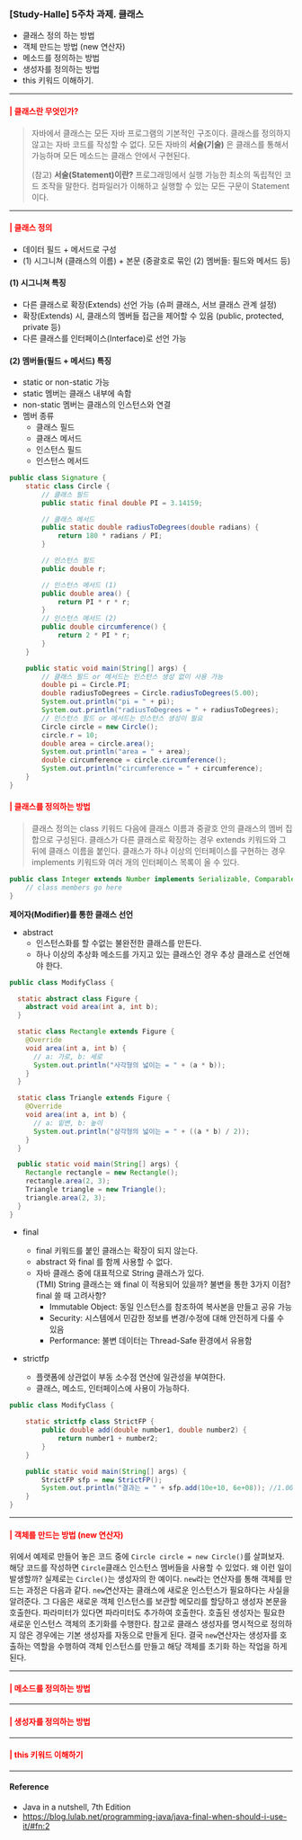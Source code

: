 ### [Study-Halle] 5주차 과제. 클래스
* 클래스 정의 하는 방법
* 객체 만드는 방법 (new 연산자)
* 메소드를 정의하는 방법
* 생성자를 정의하는 방법
* this 키워드 이해하기.
---   
#### <font color='red'>**| 클래스란 무엇인가?</font>**
> 자바에서 클래스는 모든 자바 프로그램의 기본적인 구조이다. 클래스를 정의하지 않고는 자바 코드를 작성할 수 없다. 모든 자바의 **서술(기술)** 은 클래스를 통해서 가능하며 모든 메소드는 클래스 안에서 구현된다.   
> 
> (참고) **서술(Statement)이란?** 프로그래밍에서 실행 가능한 최소의 독립적인 코드 조작을 말한다. 컴파일러가 이해하고 실행할 수 있는 모든 구문이 Statement 이다.   

---   
#### <font color='red'>**| 클래스 정의</font>**   
* 데이터 필드 + 메서드로 구성   
* (1) 시그니쳐 (클래스의 이름) + 본문 (중괄호로 묶인 (2) 멤버들: 필드와 메서드 등)    


#### (1) 시그니쳐 특징
* 다른 클래스로 확장(Extends) 선언 가능 (슈퍼 클래스, 서브 클래스 관계 설정)
* 확장(Extends) 시, 클래스의 멤버들 접근을 제어할 수 있음 (public, protected, private 등)
* 다른 클래스를 인터페이스(Interface)로 선언 가능

#### (2) 멤버들(필드 + 메서드) 특징     
* static or non-static 가능   
* static 멤버는 클래스 내부에 속함   
* non-static 멤버는 클래스의 인스턴스와 연결   
* 멤버 종류   
  * 클래스 필드   
  * 클래스 메서드   
  * 인스턴스 필드   
  * 인스턴스 메서드   

```java
public class Signature {
    static class Circle {
        // 클래스 필드
        public static final double PI = 3.14159;

        // 클래스 메서드
        public static double radiusToDegrees(double radians) {
            return 180 * radians / PI;
        }

        // 인스턴스 필드
        public double r;

        // 인스턴스 메서드 (1)
        public double area() {
            return PI * r * r;
        }
        // 인스턴스 메서드 (2)
        public double circumference() {
            return 2 * PI * r;
        }
    }

    public static void main(String[] args) {
        // 클래스 필드 or 메서드는 인스턴스 생성 없이 사용 가능
        double pi = Circle.PI;
        double radiusToDegrees = Circle.radiusToDegrees(5.00);
        System.out.println("pi = " + pi);
        System.out.println("radiusToDegrees = " + radiusToDegrees);
        // 인스턴스 필드 or 메서드는 인스턴스 생성이 필요
        Circle circle = new Circle();
        circle.r = 10;
        double area = circle.area();
        System.out.println("area = " + area);
        double circumference = circle.circumference();
        System.out.println("circumference = " + circumference);
    }
}
```    

#### <font color='red'>**| 클래스를 정의하는 방법</font>**
> 클래스 정의는 class 키워드 다음에 클래스 이름과 중괄호 안의 클래스의 멤버 집합으로 구성된다. 클래스가 다른 클래스로 확장하는 경우 extends 키워드와 그 뒤에 클래스 이름을 붙인다. 클래스가 하나 이상의 인터페이스를 구현하는 경우 implements 키워드와 여러 개의 인터페이스 목록이 올 수 있다.

```java
public class Integer extends Number implements Serializable, Comparable {
    // class members go here
}
```      

**제어자(Modifier)를 통한 클래스 선언**

* abstract
  - 인스턴스화를 할 수없는 불완전한 클래스를 만든다. 
  - 하나 이상의 추상화 메소드를 가지고 있는 클래스인 경우 추상 클래스로 선언해야 한다.   

```java
public class ModifyClass {

  static abstract class Figure {
    abstract void area(int a, int b);
  }

  static class Rectangle extends Figure {
    @Override
    void area(int a, int b) {
      // a: 가로, b: 세로
      System.out.println("사각형의 넓이는 = " + (a * b));
    }
  }

  static class Triangle extends Figure {
    @Override
    void area(int a, int b) {
      // a: 밑변, b: 높이
      System.out.println("삼각형의 넓이는 = " + ((a * b) / 2));
    }
  }

  public static void main(String[] args) {
    Rectangle rectangle = new Rectangle();
    rectangle.area(2, 3);
    Triangle triangle = new Triangle();
    triangle.area(2, 3);
  }
}
```

* final
  * final 키워드를 붙인 클래스는 확장이 되지 않는다.   
  * abstract 와 final 를 함께 사용할 수 없다.    
  * 자바 클래스 중에 대표적으로 String 클래스가 있다.   
    (TMI) String 클래스는 왜 final 이 적용되어 있을까? 불변을 통한 3가지 이점? final 쓸 때 고려사항?  
    - Immutable Object: 동일 인스턴스를 참조하여 복사본을 만들고 공유 가능   
    - Security: 시스템에서 민감한 정보를 변경/수정에 대해 안전하게 다룰 수 있음   
    - Performance: 불변 데이터는 Thread-Safe 환경에서 유용함

* strictfp
  * 플랫폼에 상관없이 부동 소수점 연산에 일관성을 부여한다.   
  * 클래스, 메소드, 인터페이스에 사용이 가능하다.
  
```java
public class ModifyClass {
    
    static strictfp class StrictFP {
        public double add(double number1, double number2) {
            return number1 + number2;
        }
    }

    public static void main(String[] args) {
        StrictFP sfp = new StrictFP();
        System.out.println("결과는 = " + sfp.add(10e+10, 6e+08)); //1.006E11
    }
}
```
---   

#### **<font color='red'>| 객체를 만드는 방법 (new 연산자)</font>**       

위에서 예제로 만들어 놓은 코드 중에 ```Circle circle = new Circle()```를 살펴보자. 해당 코드를 작성하면 ```Circle```클래스 인스턴스 멤버들을 사용할 수 있었다. 왜 이런 일이 발생할까? 실제로는 ```Circle()```는 생성자의
한 예이다. ```new```라는 연산자를 통해 객체를 만드는 과정은 다음과 같다. ```new```연산자는 클래스에 새로운 인스턴스가 필요하다는 사실을 알려준다. 그 다음은 새로운 객체 인스턴스를 보관할 메모리를 할당하고 생성자 본문을 호출한다. 파라미터가 있다면 파라미터도 추가하여 호출한다. 호출된 생성자는 필요한 새로운 인스턴스 객체의 초기화를 수행한다. 참고로 클래스 생성자를 명시적으로 정의하지 않은 경우에는 기본 생성자를 자동으로 만들게 된다. 결국 ```new```연산자는 생성자를 호출하는 역할을 수행하여 객체 인스턴스를 만들고 해당 객체를 초기화 하는 작업을 하게 된다.        

---       

#### <font color='red'>**| 메소드를 정의하는 방법</font>**   

---
#### <font color='red'>**| 생성자를 정의하는 방법</font>**   

---   
#### <font color='red'>**| this 키워드 이해하기</font>**   

---   

#### Reference
* Java in a nutshell, 7th Edition   
* https://blog.lulab.net/programming-java/java-final-when-should-i-use-it/#fn:2   
